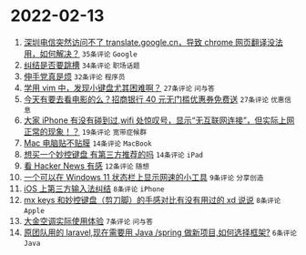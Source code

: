 # 2022-02-13

1. [深圳电信突然访问不了 translate.google.cn，导致 chrome 网页翻译没法用，如何解决？](https://www.v2ex.com/t/833520) `35条评论` `Google`
1. [纠结是否要跳槽](https://www.v2ex.com/t/833515) `34条评论` `职场话题`
1. [伸手党真是烦](https://www.v2ex.com/t/833524) `32条评论` `程序员`
1. [学用 vim 中，发现小键盘尤其困难啊？](https://www.v2ex.com/t/833502) `27条评论` `问与答`
1. [今天有要去看电影的么？招商银行 40 元无门槛优惠券免费送](https://www.v2ex.com/t/833512) `27条评论` `优惠信息`
1. [大家 iPhone 有没有碰到过,wifi 处惊叹号，显示“无互联网连接”，但实际上网正常的现象！？](https://www.v2ex.com/t/833516) `19条评论` `宽带症候群`
1. [Mac 电脑贴不贴膜](https://www.v2ex.com/t/833518) `14条评论` `MacBook`
1. [想买一个妙控键盘 有第三方推荐的吗](https://www.v2ex.com/t/833504) `14条评论` `iPad`
1. [看 Hacker News 有感](https://www.v2ex.com/t/833538) `12条评论` `随想`
1. [一个可以在 Windows 11 状态栏上显示网速的小工具](https://www.v2ex.com/t/833527) `9条评论` `分享创造`
1. [iOS 上第三方输入法纠结](https://www.v2ex.com/t/833535) `8条评论` `iPhone`
1. [mx keys 和妙控键盘（剪刀脚）的手感对比有没有用过的 xd 说说](https://www.v2ex.com/t/833509) `8条评论` `Apple`
1. [大金空调实际使用体验](https://www.v2ex.com/t/833540) `7条评论` `问与答`
1. [原团队用的 laravel,现在需要用 Java /spring 做新项目,如何选择框架?](https://www.v2ex.com/t/833522) `6条评论` `Java`
